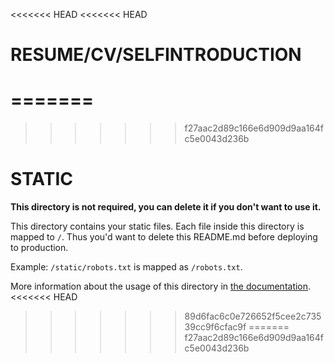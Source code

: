 <<<<<<< HEAD
<<<<<<< HEAD
# RESUME/CV/SELFINTRODUCTION

=======
=======
>>>>>>> f27aac2d89c166e6d909d9aa164fc5e0043d236b
# STATIC

**This directory is not required, you can delete it if you don't want to use it.**

This directory contains your static files.
Each file inside this directory is mapped to `/`.
Thus you'd want to delete this README.md before deploying to production.

Example: `/static/robots.txt` is mapped as `/robots.txt`.

More information about the usage of this directory in [the documentation](https://nuxtjs.org/guide/assets#static).
<<<<<<< HEAD
>>>>>>> 89d6fac6c0e726652f5cee2c73539cc9f6cfac9f
=======
>>>>>>> f27aac2d89c166e6d909d9aa164fc5e0043d236b
